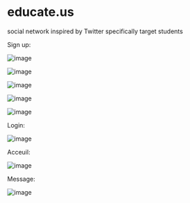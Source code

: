 # educate.us
social network inspired by Twitter specifically target students

Sign up:

![image](https://user-images.githubusercontent.com/81532922/167215087-57abb944-7f51-4599-909c-fae58b89eb05.png)

![image](https://user-images.githubusercontent.com/81532922/167215146-78186469-a18c-44f3-9375-432e32f7c43d.png)

![image](https://user-images.githubusercontent.com/81532922/167215282-8f9455a2-fd92-4ee3-866a-25c9442a60df.png)

![image](https://user-images.githubusercontent.com/81532922/167215415-537782b7-e27a-4f98-adfa-ebb0a1286fae.png)

![image](https://user-images.githubusercontent.com/81532922/167215517-a1fb8cc3-8e23-46f5-a31f-0752f2152e30.png)



Login:

![image](https://user-images.githubusercontent.com/81532922/167215015-94023c4e-c3c1-41e0-abc0-2e88fce8bf73.png)


Acceuil:

![image](https://user-images.githubusercontent.com/81532922/167215615-8d1a804c-2115-430f-a52a-078ab878ba19.png)

Message:

![image](https://user-images.githubusercontent.com/81532922/167215685-6b933db7-cd41-483c-834c-5b58000a34ad.png)

